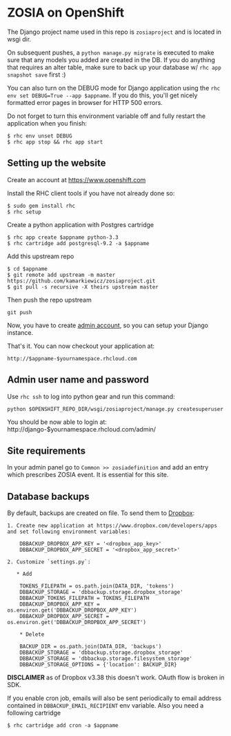 ZOSIA on OpenShift
===================

The Django project name used in this repo
is `zosiaproject` and is located in wsgi dir.

On subsequent pushes, a `python manage.py migrate` is executed to make
sure that any models you added are created in the DB.  If you do
anything that requires an alter table, make sure to back up your
database w/ `rhc app snapshot save` first :)

You can also turn on the DEBUG mode for Django application using the
`rhc env set DEBUG=True --app $appname`. If you do this, you'll get
nicely formatted error pages in browser for HTTP 500 errors.

Do not forget to turn this environment variable off and fully restart
the application when you finish:

    $ rhc env unset DEBUG
    $ rhc app stop && rhc app start

Setting up the website
----------------------

Create an account at https://www.openshift.com

Install the RHC client tools if you have not already done so:
    
    $ sudo gem install rhc
    $ rhc setup

Create a python application with Postgres cartridge

    $ rhc app create $appname python-3.3
    $ rhc cartridge add postgresql-9.2 -a $appname

Add this upstream repo

    $ cd $appname
    $ git remote add upstream -m master https://github.com/kamarkiewicz/zosiaproject.git
    $ git pull -s recursive -X theirs upstream master

Then push the repo upstream

    git push

Now, you have to create [admin account](#admin-user-name-and-password), so you 
can setup your Django instance.
	
That's it. You can now checkout your application at:

    http://$appname-$yournamespace.rhcloud.com

Admin user name and password
----------------------------

Use `rhc ssh` to log into python gear and run this command:

	python $OPENSHIFT_REPO_DIR/wsgi/zosiaproject/manage.py createsuperuser

You should be now able to login at:
    http://django-$yournamespace.rhcloud.com/admin/

Site requirements
-----------------

In your admin panel go to `Common >> zosiadefinition` and add an entry which prescribes
ZOSIA event. It is essential for this site.

Database backups
----------------

By default, backups are created on file.
To send them to [Dropbox](http://www.dropbox.com):

    1. Create new application at https://www.dropbox.com/developers/apps and set following environment variables:

        DBBACKUP_DROPBOX_APP_KEY = '<dropbox_app_key>'
        DBBACKUP_DROPBOX_APP_SECRET = '<dropbox_app_secret>'

    2. Customize `settings.py`:

       * Add

        TOKENS_FILEPATH = os.path.join(DATA_DIR, 'tokens')
        DBBACKUP_STORAGE = 'dbbackup.storage.dropbox_storage'
        DBBACKUP_TOKENS_FILEPATH = TOKENS_FILEPATH
        DBBACKUP_DROPBOX_APP_KEY = os.environ.get('DBBACKUP_DROPBOX_APP_KEY')
        DBBACKUP_DROPBOX_APP_SECRET = os.environ.get('DBBACKUP_DROPBOX_APP_SECRET')

        * Delete

        BACKUP_DIR = os.path.join(DATA_DIR, 'backups')
        DBBACKUP_STORAGE = 'dbbackup.storage.dropbox_storage'
        DBBACKUP_STORAGE = 'dbbackup.storage.filesystem_storage'
        DBBACKUP_STORAGE_OPTIONS = {'location': BACKUP_DIR}


__DISCLAIMER__ as of Dropbox v3.38 this doesn't work. OAuth flow is broken in SDK.

If you enable cron job, emails will also be sent periodically to email address
contained in `DBBACKUP_EMAIL_RECIPIENT` env variable.
Also you need a following cartridge

	$ rhc cartridge add cron -a $appname
